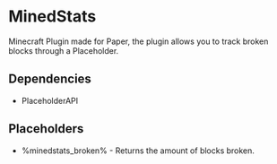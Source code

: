 # MinedStats
Minecraft Plugin made for Paper, the plugin allows you to track broken blocks through a Placeholder.

## Dependencies
- PlaceholderAPI

## Placeholders
- %minedstats_broken% - Returns the amount of blocks broken.
